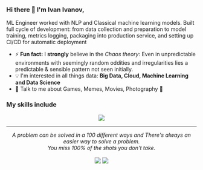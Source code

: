 ### Hi there 👋 I'm Ivan Ivanov,

ML Engineer worked with NLP and Classical machine learning models. Built full cycle of development: from data collection and preparation to
model training, metrics logging, packaging into production service, and setting up CI/CD for automatic deployment

- ⚡ **Fun fact:** I **strongly** believe in the *Chaos theory*: Even in unpredictable environments with seemingly random oddities and irregularities lies a predictable & sensible pattern not seen initially.
- :bulb: I'm interested in all things data: **Big Data, Cloud, Machine Learning and Data Science**
- 💬 Talk to me about Games, Memes, Movies, Photography 📸

### My skills include
<p align="center">
  <a href="https://skillicons.dev">
    <img src="https://skillicons.dev/icons?i=py,pytorch,fastapi,opencv,cpp,kubernetes,docker,bitbucket,aws,azure,gitlab,git,github,vscode,vim,notion" />
  </a>
</p>

<hr>
<p align="center">
   <i>A problem can be solved in a 100 different ways and There's always an easier way to solve a problem.</i>
   <br>
   <i>You miss 100% of the shots you don't take.</i>
   <br>
<br>
<a target="_blank" href="https://www.linkedin.com/in/sergei-iakubson"><img src="https://img.shields.io/badge/-LinkedIn-0077B5?style=for-the-badge&logo=Linkedin&logoColor=white"></img></a>
<a target="_blank" href="mailto:serg.yakubson@gmail.com"><img src="https://img.shields.io/badge/-Gmail-D14836?style=for-the-badge&logo=Gmail&logoColor=white"></img></a>

<br>
</p>    

